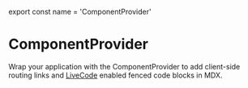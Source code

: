 
export const name = 'ComponentProvider'

# ComponentProvider

Wrap your application with the ComponentProvider to add client-side routing links and [LiveCode](/LiveCode) enabled fenced code blocks in MDX.

